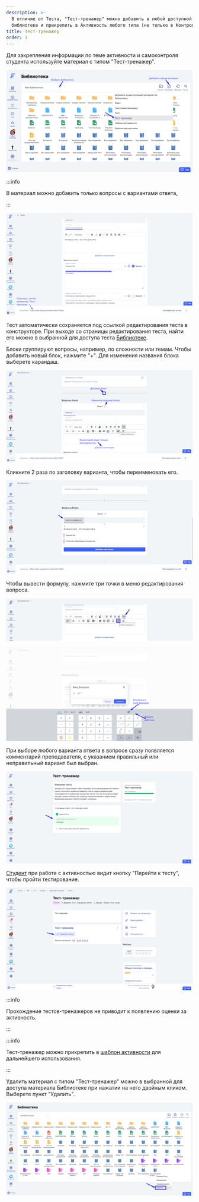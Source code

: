 ```yaml
---
description: >-
  В отличие от Теста, "Тест-тренажер" можно добавить в любой доступной
  библиотеке и прикрепить в Активность любого типа (не только в Контрольную).
title: Тест-тренажер
order: 1
---
```


Для закрепления информации по теме активности и самоконтроля студента используйте материал с типом "Тест-тренажер".

![](./Screenshot_611.png)

:::info 

В  материал можно добавить только вопросы с вариантами ответа[.](https://blog.odin.study/tpost/6j11p4r301-kommentarii-k-variantam-otveta)

:::

![](<./Screenshot_612 (1).png>)

Тест автоматически сохраняется под ссылкой редактирования теста в конструкторе. При выходе со страницы редактирования теста, найти его можно в выбранной для доступа теста [Библиотеке](./../../_index).

Блоки группируют вопросы, например, по сложности или темам. Чтобы добавить новый блок, нажмите "+". Для изменения названия блока выберете карандаш.

![](./Screenshot_623.png)

Кликните 2 раза по заголовку варианта, чтобы переименовать его.

![](./Screenshot_625.png)

Чтобы вывести формулу, нажмите три точки в меню редактирования вопроса.

![](./Screenshot_627.png)

![](./Screenshot_626.png)

При выборе любого варианта ответа в вопросе сразу появляется комментарий преподавателя, с указанием правильный или неправильный вариант был выбран.

![](<./Screenshot_620 (2).png>)

[Студент](./../../../../roli-v-sisteme/studenty) при работе с активностью видит кнопку "Перейти к тесту", чтобы пройти тестирование.

![](./Screenshot_621.png)

:::info 

Прохождение тестов-тренажеров не приводит к появлению оценки за активность.

:::

:::info 

Тест-тренажер можно прикрепить в [шаблон активности](./../shablon-aktivnosti) для дальнейшего использования.

:::

Удалить материал с типом "Тест-тренажер" можно в выбранной для доступа материала Библиотеке при нажатии на него двойным кликом. Выберете пункт "Удалить".

![](./Screenshot_628.png)